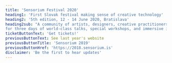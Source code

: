 ```yaml
---
title: 'Sensorium Festival 2020'
heading1: 'First Slovak festival making sense of creative technology'
heading2: '5th edition, 12 - 14 June 2020, Bratislava'
heading2sub: "A community of artists, designers, creative practitioners, technologists, innovators, scientists and others interested in humane technology getting together in one of Bratislava's hidden gems - Pistori Palace -
for three days of world-class talks, special workshops, and immersive installations."
ticketButtonText: 'Get tickets!'
previousButtonText: See last year's website
previousButtonTitle: 'Sensorium 2019'
previousButtonHref: 'https://2018.sensorium.is'
disclaimer: 'Be the first to hear updates'
---
```


